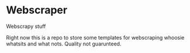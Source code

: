 # Webscraper
Webscrapy stuff

Right now this is a repo to store some templates for webscraping whoosie whatsits and what nots.
Quality not guarunteed.
